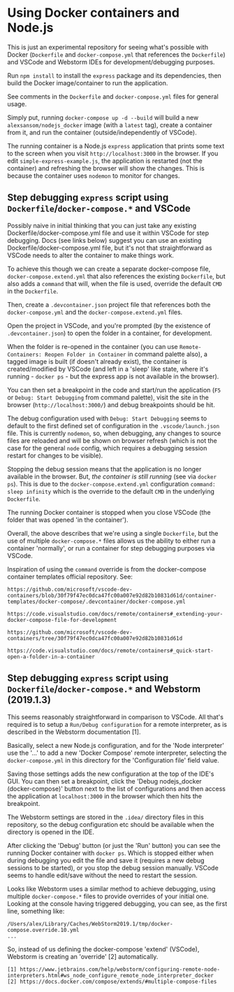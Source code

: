 # Using Docker containers and Node.js

This is just an experimental repository for seeing what's possible with Docker (`Dockerfile` and `docker-compose.yml` that references the `Dockerfile`) and VSCode and Webstorm IDEs for development/debugging purposes.

Run `npm install` to install the `express` package and its dependencies, then build the Docker image/container to run the application.

See comments in the `Dockerfile` and `docker-compose.yml` files for general usage.

Simply put, running `docker-compose up -d --build` will build a new `alexsansom/nodejs_docker` image (with a `latest` tag), create a container from it, and run the container (outside/independently of VSCode).

The running container is a Node.js `express` application that prints some text to the screen when you visit `http://localhost:3000` in the browser. If you edit `simple-express-example.js`, the application is restarted (not the container) and refreshing the browser will show the changes. This is because the container uses `nodemon` to monitor for changes.

## Step debugging `express` script using `Dockerfile`/`docker-compose.*` and VSCode

Possibly naive in initial thinking that you can just take any existing Dockerfile/docker-compose.yml file and use it within VSCode for step debugging. Docs (see links below) suggest you can use an existing Dockerfile/docker-compose.yml file, but it's not that straightforward as VSCode needs to alter the container to make things work.

To achieve this though we can create a separate docker-compose file, `docker-compose.extend.yml` that also references the existing `Dockerfile`, but also adds a `command` that will, when the file is used, override the default `CMD` in the `Dockerfile`.

Then, create a `.devcontainer.json` project file that references both the `docker-compose.yml` and the `docker-compose.extend.yml` files.

Open the project in VSCode, and you're prompted (by the existence of `.devcontainer.json`) to open the folder in a container, for development.

When the folder is re-opened in the container (you can use `Remote-Containers: Reopen Folder in Container` in command palette also), a tagged image is built (if doesn't already exist), the container is created/modified by VSCode (and left in a 'sleep' like state, where it's running - `docker ps` - but the express app is not available in the browser).

You can then set a breakpoint in the code and start/run the application (`F5` or `Debug: Start Debugging` from command palette), visit the site in the browser (`http://localhost:3000/`) and debug breakpoints should be hit.

The debug configuration used with `Debug: Start Debugging` seems to default to the first defined set of configuration in the `.vscode/launch.json` file. This is currently `nodemon`, so, when debugging, any changes to source files are reloaded and will be shown on browser refresh (which is not the case for the general `node` config, which requires a debugging session restart for changes to be visible).

Stopping the debug session means that the application is no longer available in the browser. But, *the container is still running* (see via `docker ps`). This is due to the `docker-compose.extend.yml` configuration `command: sleep infinity` which is the override to the default `CMD` in the underlying `Dockerfile`.

The running Docker container is stopped when you close VSCode (the folder that was opened 'in the container').

Overall, the above describes that we're using a single `Dockerfile`, but the use of multiple `docker-compose.*` files allows us the ability to either run a container 'normally', or run a container for step debugging purposes via VSCode.

Inspiration of using the `command` override is from the docker-compose container templates official repository. See:

    https://github.com/microsoft/vscode-dev-containers/blob/30f79f47ec0dca47fc00a007e92d82b10831d61d/container-templates/docker-compose/.devcontainer/docker-compose.yml

    https://code.visualstudio.com/docs/remote/containers#_extending-your-docker-compose-file-for-development

    https://github.com/microsoft/vscode-dev-containers/tree/30f79f47ec0dca47fc00a007e92d82b10831d61d

    https://code.visualstudio.com/docs/remote/containers#_quick-start-open-a-folder-in-a-container

## Step debugging `express` script using `Dockerfile`/`docker-compose.*` and Webstorm (2019.1.3)

This seems reasonably straightforward in comparison to VSCode. All that's required is to setup a `Run/Debug configuration` for a remote interpreter, as is described in the Webstorm documentation [1].

Basically, select a new Node.js configuration, and for the 'Node interpreter' use the '...' to add a new 'Docker Compose' remote interpreter, selecting the `docker-compose.yml` in this directory for the 'Configuration file' field value.

Saving those settings adds the new configuration at the top of the IDE's GUI. You can then set a breakpoint, click the 'Debug nodejs_docker (docker-compose)'  button next to the list of configurations and then access the application at `localhost:3000` in the browser which then hits the breakpoint.

The Webstorm settings are stored in the `.idea/` directory files in this repository, so the debug configuration etc should be available when the directory is opened in the IDE.

After clicking the 'Debug' button (or just the 'Run' button) you can see the running Docker container with `docker ps`. Which is stopped either when during debugging you edit the file and save it (requires a new debug sessions to be started), or you stop the debug session manually. VSCode seems to handle edit/save without the need to restart the session.

Looks like Webstorm uses a similar method to achieve debugging, using multiple `docker-compose.*` files to provide overrides of your initial one. Looking at the console having triggered debugging, you can see, as the first line, something like:

    /Users/alex/Library/Caches/WebStorm2019.1/tmp/docker-compose.override.10.yml
    ...

So, instead of us defining the docker-compose 'extend' (VSCode), Webstorm is creating an 'override' [2] automatically.

    [1] https://www.jetbrains.com/help/webstorm/configuring-remote-node-interpreters.html#ws_node_configure_remote_node_interpreter_docker
    [2] https://docs.docker.com/compose/extends/#multiple-compose-files